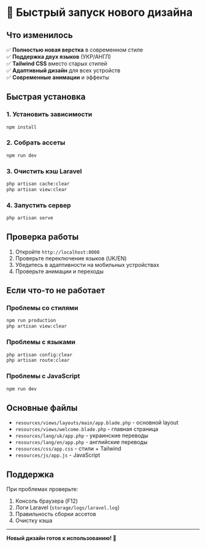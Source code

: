 # 🚀 Быстрый запуск нового дизайна

## Что изменилось

✅ **Полностью новая верстка** в современном стиле  
✅ **Поддержка двух языков** (УКР/АНГЛ)  
✅ **Tailwind CSS** вместо старых стилей  
✅ **Адаптивный дизайн** для всех устройств  
✅ **Современные анимации** и эффекты  

## Быстрая установка

### 1. Установить зависимости
```bash
npm install
```

### 2. Собрать ассеты
```bash
npm run dev
```

### 3. Очистить кэш Laravel
```bash
php artisan cache:clear
php artisan view:clear
```

### 4. Запустить сервер
```bash
php artisan serve
```

## Проверка работы

1. Откройте `http://localhost:8000`
2. Проверьте переключение языков (UK/EN)
3. Убедитесь в адаптивности на мобильных устройствах
4. Проверьте анимации и переходы

## Если что-то не работает

### Проблемы со стилями
```bash
npm run production
php artisan view:clear
```

### Проблемы с языками
```bash
php artisan config:clear
php artisan route:clear
```

### Проблемы с JavaScript
```bash
npm run dev
```

## Основные файлы

- `resources/views/layouts/main/app.blade.php` - основной layout
- `resources/views/welcome.blade.php` - главная страница
- `resources/lang/uk/app.php` - украинские переводы
- `resources/lang/en/app.php` - английские переводы
- `resources/css/app.css` - стили + Tailwind
- `resources/js/app.js` - JavaScript

## Поддержка

При проблемах проверьте:
1. Консоль браузера (F12)
2. Логи Laravel (`storage/logs/laravel.log`)
3. Правильность сборки ассетов
4. Очистку кэша

---
**Новый дизайн готов к использованию! 🎉**
